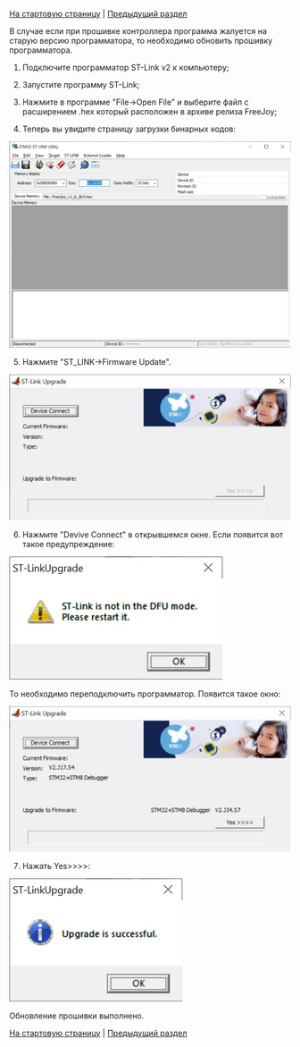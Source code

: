 [На стартовую страницу](../README.md) | [Предыдущий раздел](Прошивка-CKS32.md)

В случае если при прошивке контроллера программа жалуется на старую версию программатора, то необходимо обновить прошивку программатора.

1. Подключите программатор ST-Link v2 к компьютеру;

2. Запустите программу ST-Link;
3. Нажмите в программе "File->Open File" и выберите файл с расширением .hex который расположен в архиве релиза FreeJoy;
4. Теперь вы увидите страницу загрузки бинарных кодов:

![](../images/01.jpg)

5. Нажмите "ST_LINK->Firmware Update".

![](../images/02.jpg)

6. Нажмите "Devive Connect" в открывшемся окне. Если появится вот такое предупреждение:

![](..\images\03.jpg)

То необходимо переподключить программатор. Появится такое окно:

![](..\images\04.jpg)

7. Нажать Yes>>>>:

![](..\images\05.jpg)

Обновление прошивки выполнено.

[На стартовую страницу](../README.md) | [Предыдущий раздел](Прошивка-CKS32.md) 
